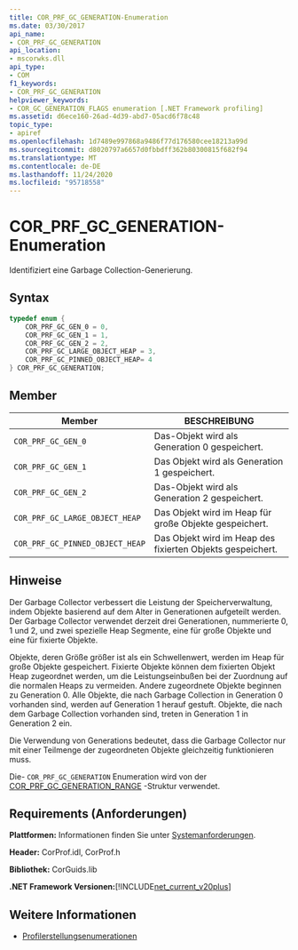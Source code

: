 ```yaml
---
title: COR_PRF_GC_GENERATION-Enumeration
ms.date: 03/30/2017
api_name:
- COR_PRF_GC_GENERATION
api_location:
- mscorwks.dll
api_type:
- COM
f1_keywords:
- COR_PRF_GC_GENERATION
helpviewer_keywords:
- COR_GC_GENERATION_FLAGS enumeration [.NET Framework profiling]
ms.assetid: d6ece160-26ad-4d39-abd7-05acd6f78c48
topic_type:
- apiref
ms.openlocfilehash: 1d7489e997868a9486f77d176580cee18213a99d
ms.sourcegitcommit: d8020797a6657d0fbbdff362b80300815f682f94
ms.translationtype: MT
ms.contentlocale: de-DE
ms.lasthandoff: 11/24/2020
ms.locfileid: "95718558"
---
```

# <a name="cor_prf_gc_generation-enumeration"></a>COR_PRF_GC_GENERATION-Enumeration

Identifiziert eine Garbage Collection-Generierung.  
  
## <a name="syntax"></a>Syntax  
  
```cpp  
typedef enum {  
    COR_PRF_GC_GEN_0 = 0,  
    COR_PRF_GC_GEN_1 = 1,  
    COR_PRF_GC_GEN_2 = 2,  
    COR_PRF_GC_LARGE_OBJECT_HEAP = 3,
    COR_PRF_GC_PINNED_OBJECT_HEAP= 4
} COR_PRF_GC_GENERATION;  
```  
  
## <a name="members"></a>Member  
  
|Member|BESCHREIBUNG|  
|------------|-----------------|  
|`COR_PRF_GC_GEN_0`|Das-Objekt wird als Generation 0 gespeichert.|  
|`COR_PRF_GC_GEN_1`|Das Objekt wird als Generation 1 gespeichert.|  
|`COR_PRF_GC_GEN_2`|Das-Objekt wird als Generation 2 gespeichert.|  
|`COR_PRF_GC_LARGE_OBJECT_HEAP`|Das Objekt wird im Heap für große Objekte gespeichert.|  
|`COR_PRF_GC_PINNED_OBJECT_HEAP`|Das Objekt wird im Heap des fixierten Objekts gespeichert.|  
  
## <a name="remarks"></a>Hinweise  

 Der Garbage Collector verbessert die Leistung der Speicherverwaltung, indem Objekte basierend auf dem Alter in Generationen aufgeteilt werden. Der Garbage Collector verwendet derzeit drei Generationen, nummerierte 0, 1 und 2, und zwei spezielle Heap Segmente, eine für große Objekte und eine für fixierte Objekte.
  
 Objekte, deren Größe größer ist als ein Schwellenwert, werden im Heap für große Objekte gespeichert. Fixierte Objekte können dem fixierten Objekt Heap zugeordnet werden, um die Leistungseinbußen bei der Zuordnung auf die normalen Heaps zu vermeiden. Andere zugeordnete Objekte beginnen zu Generation 0. Alle Objekte, die nach Garbage Collection in Generation 0 vorhanden sind, werden auf Generation 1 herauf gestuft. Objekte, die nach dem Garbage Collection vorhanden sind, treten in Generation 1 in Generation 2 ein.  
  
 Die Verwendung von Generations bedeutet, dass die Garbage Collector nur mit einer Teilmenge der zugeordneten Objekte gleichzeitig funktionieren muss.  
  
 Die- `COR_PRF_GC_GENERATION` Enumeration wird von der [COR_PRF_GC_GENERATION_RANGE](cor-prf-gc-generation-range-structure.md) -Struktur verwendet.  
  
## <a name="requirements"></a>Requirements (Anforderungen)  

 **Plattformen:** Informationen finden Sie unter [Systemanforderungen](../../get-started/system-requirements.md).  
  
 **Header:** CorProf.idl, CorProf.h  
  
 **Bibliothek:** CorGuids.lib  
  
 **.NET Framework Versionen:**[!INCLUDE[net_current_v20plus](../../../../includes/net-current-v20plus-md.md)]  
  
## <a name="see-also"></a>Weitere Informationen

- [Profilerstellungsenumerationen](profiling-enumerations.md)
